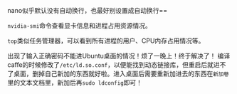 nano似乎默认没有自动换行，也最好别设置成自动换行==

`nvidia-smi`命令查看显卡信息和进程占用资源情况。

`top`类似任务管理器，可以看到所有进程的用户、CPU内存占用情况等。

出现了输入正确密码不能进Ubuntu桌面的情况！烦了一晚上！终于解决了！
编译caffe的时候修改了`/etc/ld.so.conf`，以便能找到动态链接库，但重启后就进不了桌面，删掉自己新加的东西就好啦。进入桌面后需要重新加进去的东西在`新加卷`里的文本文档里，新加后再`sudo ldconfig`即可！
